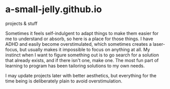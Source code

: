 # a-small-jelly.github.io
projects &amp; stuff

Sometimes it feels self-indulgent to adapt things to make them easier for me to understand or absorb, so here is a place for those things.  I have ADHD and easily become overstimulated, which sometimes creates a laser-focus, but usually makes it impossible to focus on anything at all. My instinct when I want to figure something out is to go search for a solution that already exists, and if there isn't one, make one. The most fun part of learning to program has been tailoring solutions to my own needs.

I may update projects later with better aesthetics, but everything for the time being is deliberately plain to avoid overstimulation.
